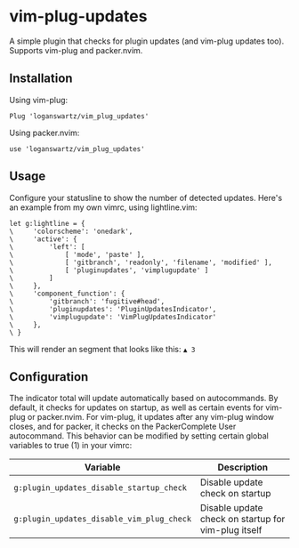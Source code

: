 # vim-plug-updates
A simple plugin that checks for plugin updates (and vim-plug updates too).
Supports vim-plug and packer.nvim.

## Installation
Using vim-plug:
```vimscript
Plug 'loganswartz/vim_plug_updates'
```
Using packer.nvim:
```vimscript
use 'loganswartz/vim_plug_updates'
```

## Usage
Configure your statusline to show the number of detected updates. Here's an
example from my own vimrc, using lightline.vim:
```vimscript
let g:lightline = {
\     'colorscheme': 'onedark',
\     'active': {
\         'left': [
\             [ 'mode', 'paste' ],
\             [ 'gitbranch', 'readonly', 'filename', 'modified' ],
\             [ 'pluginupdates', 'vimplugupdate' ]
\         ]
\     },
\     'component_function': {
\         'gitbranch': 'fugitive#head',
\         'pluginupdates': 'PluginUpdatesIndicator',
\         'vimplugupdate': 'VimPlugUpdatesIndicator'
\     },
\ }
```
This will render an segment that looks like this: `▲ 3`

## Configuration
The indicator total will update automatically based on autocommands. By
default, it checks for updates on startup, as well as certain events for
vim-plug or packer.nvim. For vim-plug, it updates after any vim-plug window
closes, and for packer, it checks on the PackerComplete User autocommand. This
behavior can be modified by setting certain global variables to true (1) in
your vimrc:

|                 Variable                  |                        Description                  |
|-------------------------------------------|-----------------------------------------------------|
| `g:plugin_updates_disable_startup_check`  | Disable update check on startup                     |
| `g:plugin_updates_disable_vim_plug_check` | Disable update check on startup for vim-plug itself |
